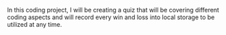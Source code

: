 In this coding project, I will be creating a quiz that will be covering different coding aspects and will record every win and loss into local storage to be utilized at any time.